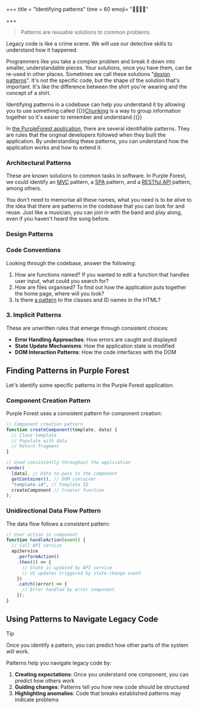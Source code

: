 +++
title = "Identifying patterns"
time = 60
emoji= "🏴󠁧󠁢󠁳󠁣󠁴󠁿🏴󠁧󠁢󠁥󠁮󠁧󠁿🇬🇧"

+++

> Patterns are reusable solutions to common problems.

Legacy code is like a crime scene. We will use our detective skills to understand how it happened.

Programmers like you take a complex problem and break it down into smaller, understandable pieces. Your solutions, once you have them, can be re-used in other places. Sometimes we call these solutions "[design patterns](https://refactoring.guru/design-patterns/what-is-pattern)". It's not the specific code, but the shape of the solution that's important. It's like the difference between the shirt you're wearing and the concept of a shirt.

Identifying patterns in a codebase can help you understand it by allowing you to use something called {{<tooltip title="chunking.">}}[Chunking](https://www.youtube.com/watch?v=hydCdGLAh00) is a way to group information together so it's easier to remember and understand.{{</tooltip>}}

In [the PurpleForest application](https://github.com/CodeYourFuture/Module-Legacy-Code), there are several identifiable patterns. They are rules that the original developers followed when they built the application. By understanding these patterns, you can understand how the application works and how to extend it.

### Architectural Patterns

These are known solutions to common tasks in software. In Purple Forest, we could identify an [MVC](https://developer.mozilla.org/en-US/docs/Glossary/MVC) pattern, a [SPA](https://developer.mozilla.org/en-US/docs/Glossary/SPA) pattern, and a [RESTful API](https://developer.mozilla.org/en-US/docs/Glossary/REST) pattern, among others.

You don't need to memorise all these names, what you need is to be alive to the idea that there are patterns in the codebase that you can look for and reuse. Just like a musician, you can join in with the band and play along, even if you haven't heard the song before.

### Design Patterns

### Code Conventions

Looking through the codebase, answer the following:

1. How are functions named? If you wanted to edit a function that handles user input, what could you search for?
1. How are files organised? To find out how the application puts together the home page, where will you look?
1. Is there [a pattern](https://getbem.com/) to the classes and ID names in the HTML?

### 3. Implicit Patterns

These are unwritten rules that emerge through consistent choices:

- **Error Handling Approaches**: How errors are caught and displayed
- **State Update Mechanisms**: How the application state is modified
- **DOM Interaction Patterns**: How the code interfaces with the DOM

## Finding Patterns in Purple Forest

Let's identify some specific patterns in the Purple Forest application:

### Component Creation Pattern

Purple Forest uses a consistent pattern for component creation:

```javascript
// Component creation pattern
function createComponent(template, data) {
  // Clone template
  // Populate with data
  // Return fragment
}

// Used consistently throughout the application
render(
  [data], // Data to pass to the component
  getContainer(), // DOM container
  "template-id", // Template ID
  createComponent // Creator function
);
```

### Unidirectional Data Flow Pattern

The data flow follows a consistent pattern:

```javascript
// User action in component
function handleAction(event) {
  // Call API service
  apiService
    .performAction()
    .then(() => {
      // State is updated by API service
      // UI updates triggered by state-change event
    })
    .catch((error) => {
      // Error handled by error component
    });
}
```

## Using Patterns to Navigate Legacy Code

> [!TIP]
> Once you identify a pattern, you can predict how other parts of the system will work.

Patterns help you navigate legacy code by:

1. **Creating expectations**: Once you understand one component, you can predict how others work
2. **Guiding changes**: Patterns tell you how new code should be structured
3. **Highlighting anomalies**: Code that breaks established patterns may indicate problems
